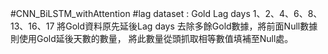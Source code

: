 #CNN_BiLSTM_withAttention
#lag dataset : Gold Lag days  1、2、4、6、8、13、16、17
  將Gold資料原先延後Lag days
  去除多餘Gold數據，將前面Null數據則使用Gold延後天數的數量，
  將此數量從頭抓取相等數值填補至Null處。
  
